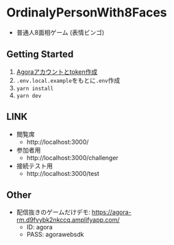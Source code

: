 # OrdinalyPersonWith8Faces

- 普通人8面相ゲーム (表情ビンゴ)

## Getting Started

1. [Agoraアカウントとtoken作成](https://jp.vcube.com/service/agora/developer/tutorial/video/web.html)
1. `.env.local.example`をもとに`.env`作成
1. `yarn install`
1. `yarn dev`

## LINK

- 閲覧席
  - http://localhost:3000/
- 参加者用
  - http://localhost:3000/challenger
- 接続テスト用
  - http://localhost:3000/test

## Other

- 配信抜きのゲームだけデモ: https://agora-rm.d9fvybk2nkccq.amplifyapp.com/
  - ID: agora
  - PASS: agorawebsdk
